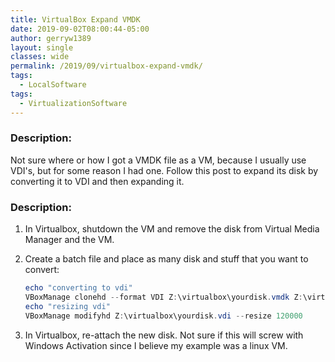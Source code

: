 ```yaml
---
title: VirtualBox Expand VMDK
date: 2019-09-02T08:00:44-05:00
author: gerryw1389
layout: single
classes: wide
permalink: /2019/09/virtualbox-expand-vmdk/
tags:
  - LocalSoftware
tags:
  - VirtualizationSoftware
---
```

<!--more-->

### Description:
Not sure where or how I got a VMDK file as a VM, because I usually use VDI's, but for some reason I had one. Follow this post to expand its disk by converting it to VDI and then expanding it.

### Description:

1. In Virtualbox, shutdown the VM and remove the disk from Virtual Media Manager and the VM.
   
2. Create a batch file and place as many disk and stuff that you want to convert:

   ```powershell
   echo "converting to vdi"
   VBoxManage clonehd --format VDI Z:\virtualbox\yourdisk.vmdk Z:\virtualbox\yourdisk.vdi
   echo "resizing vdi"
   VBoxManage modifyhd Z:\virtualbox\yourdisk.vdi --resize 120000
   ```

3. In Virtualbox, re-attach the new disk. Not sure if this will screw with Windows Activation since I believe my example was a linux VM. 